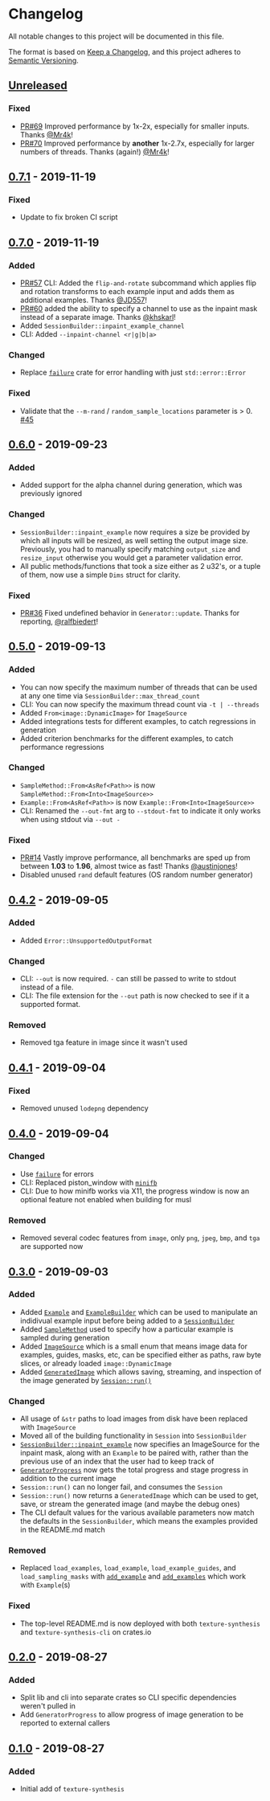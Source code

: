# Changelog
All notable changes to this project will be documented in this file.

The format is based on [Keep a Changelog](https://keepachangelog.com/en/1.0.0/),
and this project adheres to [Semantic Versioning](https://semver.org/spec/v2.0.0.html).

## [Unreleased]
### Fixed
- [PR#69](https://github.com/EmbarkStudios/texture-synthesis/pull/69) Improved performance by 1x-2x, especially for smaller inputs. Thanks [@Mr4k](https://github.com/Mr4k)!
- [PR#70](https://github.com/EmbarkStudios/texture-synthesis/pull/70) Improved performance by **another** 1x-2.7x, especially for larger numbers of threads. Thanks (again!) [@Mr4k](https://github.com/Mr4k)!

## [0.7.1] - 2019-11-19
### Fixed
- Update to fix broken CI script

## [0.7.0] - 2019-11-19
### Added
- [PR#57](https://github.com/EmbarkStudios/texture-synthesis/pull/57) CLI: Added the `flip-and-rotate` subcommand which applies flip and rotation transforms to each example input and adds them as additional examples. Thanks [@JD557](https://github.com/JD557)!
- [PR#60](https://github.com/EmbarkStudios/texture-synthesis/pull/60) added the ability to specify a channel to use as the inpaint mask instead of a separate image. Thanks [@khskarl](https://github.com/khskarl)!
- Added `SessionBuilder::inpaint_example_channel`
- CLI: Added `--inpaint-channel <r|g|b|a>`

### Changed
- Replace [`failure`](https://crates.io/crates/failure) crate for error handling with just `std::error::Error`

### Fixed
- Validate that the `--m-rand` / `random_sample_locations` parameter is > 0. [#45](https://github.com/EmbarkStudios/texture-synthesis/issues/45)

## [0.6.0] - 2019-09-23
### Added
- Added support for the alpha channel during generation, which was previously ignored

### Changed
- `SessionBuilder::inpaint_example` now requires a size be provided by which all inputs will be resized, as well setting the output image size. Previously, you had to manually specify matching `output_size` and `resize_input` otherwise you would get a parameter validation error.
- All public methods/functions that took a size either as 2 u32's, or a tuple of them, now use a simple `Dims` struct for clarity.

### Fixed
- [PR#36](https://github.com/EmbarkStudios/texture-synthesis/pull/36) Fixed undefined behavior in `Generator::update`. Thanks for reporting, [@ralfbiedert](https://github.com/ralfbiedert)!

## [0.5.0] - 2019-09-13
### Added
- You can now specify the maximum number of threads that can be used at any one time via `SessionBuilder::max_thread_count`
- CLI: You can now specify the maximum thread count via `-t | --threads`
- Added `From<image::DynamicImage>` for `ImageSource`
- Added integrations tests for different examples, to catch regressions in generation
- Added criterion benchmarks for the different examples, to catch performance regressions

### Changed
- `SampleMethod::From<AsRef<Path>>` is now `SampleMethod::From<Into<ImageSource>>`
- `Example::From<AsRef<Path>>` is now `Example::From<Into<ImageSource>>`
- CLI: Renamed the `--out-fmt` arg to `--stdout-fmt` to indicate it only works when using stdout via `--out -`

### Fixed
- [PR#14](https://github.com/EmbarkStudios/texture-synthesis/pull/14) Vastly improve performance, all benchmarks are sped up from between **1.03** to **1.96**, almost twice as fast! Thanks [@austinjones](https://github.com/austinjones)!
- Disabled unused `rand` default features (OS random number generator)

## [0.4.2] - 2019-09-05
### Added
- Added `Error::UnsupportedOutputFormat`

### Changed
- CLI: `--out` is now required. `-` can still be passed to write to stdout instead of a file.
- CLI: The file extension for the `--out` path is now checked to see if it a supported format.

### Removed
- Removed tga feature in image since it wasn't used

## [0.4.1] - 2019-09-04
### Fixed
- Removed unused `lodepng` dependency

## [0.4.0] - 2019-09-04
### Changed
- Use [`failure`](https://crates.io/crates/failure) for errors
- CLI: Replaced piston_window with [`minifb`](https://crates.io/crates/minifb)
- CLI: Due to how minifb works via X11, the progress window is now an optional feature not enabled when building for musl

### Removed
- Removed several codec features from `image`, only `png`, `jpeg`, `bmp`, and `tga` are supported now

## [0.3.0] - 2019-09-03
### Added
- Added [`Example`](https://github.com/EmbarkStudios/texture-synthesis/blob/7e65b8abb9508841e7acf758cb79dd3f49aac28e/lib/src/lib.rs#L247) and [`ExampleBuilder`](https://github.com/EmbarkStudios/texture-synthesis/blob/7e65b8abb9508841e7acf758cb79dd3f49aac28e/lib/src/lib.rs#L208) which can be used to manipulate an indidivual
example input before being added to a [`SessionBuilder`](https://github.com/EmbarkStudios/texture-synthesis/blob/7e65b8abb9508841e7acf758cb79dd3f49aac28e/lib/src/lib.rs#L342)
- Added [`SampleMethod`](https://github.com/EmbarkStudios/texture-synthesis/blob/7e65b8abb9508841e7acf758cb79dd3f49aac28e/lib/src/lib.rs#L158) used to specify how a particular example is sampled during generation
- Added [`ImageSource`](https://github.com/EmbarkStudios/texture-synthesis/blob/7e65b8abb9508841e7acf758cb79dd3f49aac28e/lib/src/utils.rs#L6) which is a small enum that means image data for examples, guides,
masks, etc, can be specified either as paths, raw byte slices, or already loaded `image::DynamicImage`
- Added [`GeneratedImage`](https://github.com/EmbarkStudios/texture-synthesis/blob/7e65b8abb9508841e7acf758cb79dd3f49aac28e/lib/src/lib.rs#L103) which allows saving, streaming, and inspection of the image
generated by [`Session::run()`](https://github.com/EmbarkStudios/texture-synthesis/blob/7e65b8abb9508841e7acf758cb79dd3f49aac28e/lib/src/lib.rs#L736)

### Changed
- All usage of `&str` paths to load images from disk have been replaced with `ImageSource`
- Moved all of the building functionality in `Session` into `SessionBuilder`
- [`SessionBuilder::inpaint_example`](https://github.com/EmbarkStudios/texture-synthesis/blob/7e65b8abb9508841e7acf758cb79dd3f49aac28e/lib/src/lib.rs#L410) now specifies an ImageSource for the inpaint mask, along with an `Example` to be paired with, rather than the previous use of an index that the user had to keep track of
- [`GeneratorProgress`](https://github.com/EmbarkStudios/texture-synthesis/blob/7e65b8abb9508841e7acf758cb79dd3f49aac28e/lib/src/lib.rs#L789) now gets the total progress and stage progress in addition to the current image
- `Session::run()` can no longer fail, and consumes the `Session`
- `Session::run()` now returns a `GeneratedImage` which can be used to get, save, or stream the generated image (and maybe the debug ones)
- The CLI default values for the various available parameters now match the defaults in the `SessionBuilder`, which means the examples provided in the README.md match

### Removed
- Replaced `load_examples`, `load_example`, `load_example_guides`, and `load_sampling_masks` with
[`add_example`](https://github.com/EmbarkStudios/texture-synthesis/blob/7e65b8abb9508841e7acf758cb79dd3f49aac28e/lib/src/lib.rs#L366) and [`add_examples`](https://github.com/EmbarkStudios/texture-synthesis/blob/7e65b8abb9508841e7acf758cb79dd3f49aac28e/lib/src/lib.rs#L382) which work with `Example`(s)

### Fixed
- The top-level README.md is now deployed with both `texture-synthesis` and `texture-synthesis-cli` on crates.io

## [0.2.0] - 2019-08-27
### Added
- Split lib and cli into separate crates so CLI specific dependencies weren't pulled in
- Add `GeneratorProgress` to allow progress of image generation to be reported to external callers

## [0.1.0] - 2019-08-27
### Added
- Initial add of `texture-synthesis`

[Unreleased]: https://github.com/EmbarkStudios/texture-synthesis/compare/0.7.1...HEAD
[0.7.1]: https://github.com/EmbarkStudios/texture-synthesis/compare/0.7.0...0.7.1
[0.7.0]: https://github.com/EmbarkStudios/texture-synthesis/compare/0.6.0...0.7.0
[0.6.0]: https://github.com/EmbarkStudios/texture-synthesis/compare/0.5.0...0.6.0
[0.5.0]: https://github.com/EmbarkStudios/texture-synthesis/compare/0.4.2...0.5.0
[0.4.2]: https://github.com/EmbarkStudios/texture-synthesis/compare/0.4.1...0.4.2
[0.4.1]: https://github.com/EmbarkStudios/texture-synthesis/compare/0.4.0...0.4.1
[0.4.0]: https://github.com/EmbarkStudios/texture-synthesis/compare/0.3.0...0.4.0
[0.3.0]: https://github.com/EmbarkStudios/texture-synthesis/compare/0.2.0...0.3.0
[0.2.0]: https://github.com/EmbarkStudios/texture-synthesis/compare/0.1.0...0.2.0
[0.1.0]: https://github.com/EmbarkStudios/texture-synthesis/releases/tag/0.1.0
